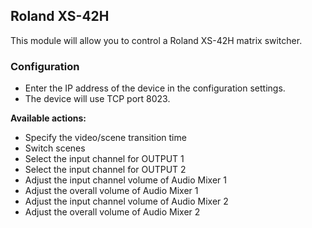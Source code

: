 ## Roland XS-42H
This module will allow you to control a Roland XS-42H matrix switcher.

### Configuration
* Enter the IP address of the device in the configuration settings.
* The device will use TCP port 8023.

**Available actions:**
* Specify the video/scene transition time
* Switch scenes
* Select the input channel for OUTPUT 1
* Select the input channel for OUTPUT 2
* Adjust the input channel volume of Audio Mixer 1
* Adjust the overall volume of Audio Mixer 1
* Adjust the input channel volume of Audio Mixer 2
* Adjust the overall volume of Audio Mixer 2